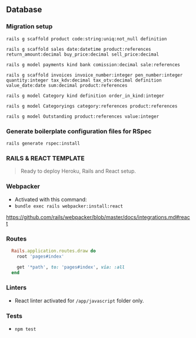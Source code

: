 ## Database

### Migration setup

`rails g scaffold product code:string:uniq:not_null definition`

`rails g scaffold sales date:datetime product:references return_amount:decimal buy_price:decimal sell_price:decimal`

`rails g model payments kind bank comission:decimal sale:references`

`rails g scaffold invoices invoice_number:integer pen_number:integer quantity:integer tax_kdv:decimal tax_otv:decimal definition value_date:date sum:decimal product:references`

`rails g model Category kind definition order_in_kind:integer`

`rails g model Categoryings category:references product:references`

`rails g model Outstanding product:references value:integer`

### Generate boilerplate configuration files for RSpec

`rails generate rspec:install`

### RAILS & REACT TEMPLATE

> Ready to deploy Heroku, Rails and React setup.

### Webpacker

- Activated with this command:
- `bundle exec rails webpacker:install:react`

https://github.com/rails/webpacker/blob/master/docs/integrations.md#react

### Routes

```ruby
  Rails.application.routes.draw do
    root 'pages#index'

    get '*path', to: 'pages#index', via: :all
  end
```

### Linters

- React linter activated for `/app/javascript` folder only.

### Tests

- `npm test`
